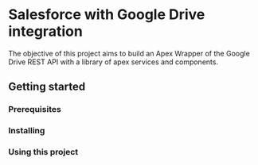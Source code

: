# Salesforce with Google Drive integration
The objective of this project aims to build an Apex Wrapper of the Google Drive REST API with a library of apex services and components.

## Getting started

### Prerequisites

### Installing

### Using this project
